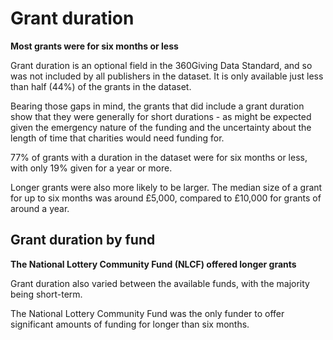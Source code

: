 # Grant duration

**Most grants were for six months or less**

Grant duration is an optional field in the 360Giving Data Standard, and so was not included by all publishers in the dataset. It is only available just less than half (44%) of the grants in the dataset.

Bearing those gaps in mind, the grants that did include a grant duration show that they were generally for short durations - as might be expected given the emergency nature of the funding and the uncertainty about the length of time that charities would need funding for. 

77% of grants with a duration in the dataset were for six months or less, with only 19% given for a year or more. 

Longer grants were also more likely to be larger. The median size of a grant for up to six months was around £5,000, compared to £10,000 for grants of around a year.

<div class="flourish-embed flourish-chart" data-src="visualisation/7924836"></div>

## Grant duration by fund

**The National Lottery Community Fund (NLCF) offered longer grants**

Grant duration also varied between the available funds, with the majority being short-term. 

The National Lottery Community Fund was the only funder to offer significant amounts of funding for longer than six months.

<div class="flourish-embed flourish-chart" data-src="visualisation/7924842"></div>
